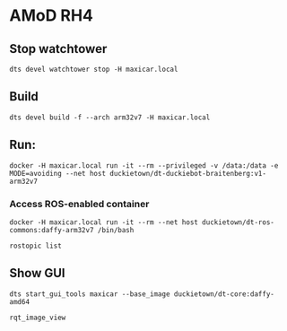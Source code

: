# AMoD RH4
## Stop watchtower
`dts devel watchtower stop -H maxicar.local`

## Build
`dts devel build -f --arch arm32v7 -H maxicar.local`

## Run:
`docker -H maxicar.local run -it --rm --privileged -v /data:/data -e MODE=avoiding --net host duckietown/dt-duckiebot-braitenberg:v1-arm32v7`

### Access ROS-enabled container
`docker -H maxicar.local run -it --rm --net host duckietown/dt-ros-commons:daffy-arm32v7 /bin/bash`

`rostopic list`

## Show GUI
`dts start_gui_tools maxicar --base_image duckietown/dt-core:daffy-amd64`

`rqt_image_view`